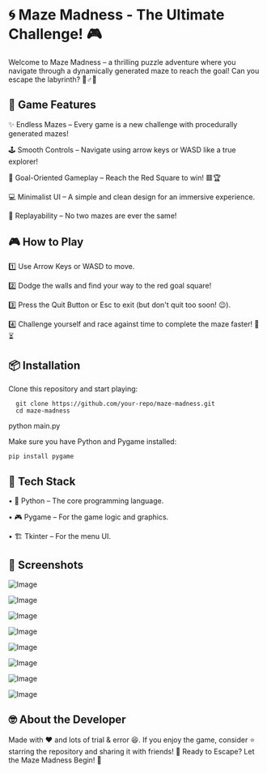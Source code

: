 # 🌀 Maze Madness - The Ultimate Challenge! 🎮

Welcome to Maze Madness – a thrilling puzzle adventure where you navigate through a dynamically generated maze to reach the goal! Can you escape the labyrinth? 🏃♂️💨
## 🚀 Game Features
✨ Endless Mazes – Every game is a new challenge with procedurally generated mazes!

🕹 Smooth Controls – Navigate using arrow keys or WASD like a true explorer!

🎯 Goal-Oriented Gameplay – Reach the Red Square to win! 🟥🏆

💻 Minimalist UI – A simple and clean design for an immersive experience.

🔄 Replayability – No two mazes are ever the same!

## 🎮 How to Play

1️⃣ Use Arrow Keys or WASD to move.

2️⃣ Dodge the walls and find your way to the red goal square!

3️⃣ Press the Quit Button or Esc to exit (but don't quit too soon! 😉).

4️⃣ Challenge yourself and race against time to complete the maze faster! 🏁⏳

## 📦 Installation

Clone this repository and start playing:

      git clone https://github.com/your-repo/maze-madness.git
      cd maze-madness
      
 python main.py
 
Make sure you have Python and Pygame installed:
  
    pip install pygame

## 🔧 Tech Stack

•	🐍 Python – The core programming language.

•	🎮 Pygame – For the game logic and graphics.

•	🏗 Tkinter – For the menu UI.

## 🎨 Screenshots

![Image](https://github.com/user-attachments/assets/667eed28-f6de-40cb-8d76-2bfa5f255699)

![Image](https://github.com/user-attachments/assets/ab6be78b-4d94-4ec1-9de8-744306a47b34)

![Image](https://github.com/user-attachments/assets/e6307a33-ecc5-491f-8a54-f19b4df1814b)

![Image](https://github.com/user-attachments/assets/77089cf8-0248-4a7c-bbab-3112511091e7)

![Image](https://github.com/user-attachments/assets/0af0a72e-0a7c-42c1-94bf-57d3ac7162de)

![Image](https://github.com/user-attachments/assets/e31efa73-ad94-4dbb-8a08-13d3c69b71c6)

![Image](https://github.com/user-attachments/assets/c73716f7-ee85-404f-8f25-e527b3bc2c1f)

![Image](https://github.com/user-attachments/assets/77089cf8-0248-4a7c-bbab-3112511091e7)


## 🤓 About the Developer

Made with ❤️ and lots of trial & error 😆. If you enjoy the game, consider ⭐ starring the repository and sharing it with friends!
🚀 Ready to Escape? Let the Maze Madness Begin! 🎲

